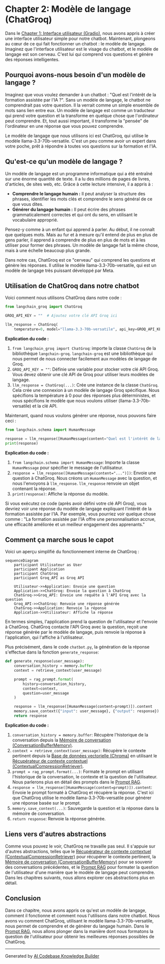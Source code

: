 # Chapter 2: Modèle de langage (ChatGroq)

Dans le [Chapter 1: Interface utilisateur (Gradio)](01_interface_utilisateur__gradio__.md), nous avons appris à créer une interface utilisateur simple pour notre chatbot. Maintenant, plongeons au cœur de ce qui fait fonctionner un chatbot : le modèle de langage. Imaginez que l'interface utilisateur est le visage du chatbot, et le modèle de langage est son cerveau. C'est lui qui comprend vos questions et génère des réponses intelligentes.

## Pourquoi avons-nous besoin d'un modèle de langage ?

Imaginez que vous voulez demander à un chatbot : "Quel est l'intérêt de la formation assistée par l'IA ?". Sans un modèle de langage, le chatbot ne comprendrait pas votre question. Il la verrait comme un simple ensemble de mots sans lien entre eux. Un modèle de langage est comme un traducteur qui prend votre question et la transforme en quelque chose que l'ordinateur peut comprendre. Et, tout aussi important, il transforme la "pensée" de l'ordinateur en une réponse que vous pouvez comprendre.

Le modèle de langage que nous utilisons ici est ChatGroq, qui utilise le modèle llama-3.3-70b-versatile.  C'est un peu comme avoir un expert dans votre poche, prêt à répondre à toutes vos questions sur la formation et l'IA.

## Qu'est-ce qu'un modèle de langage ?

Un modèle de langage est un programme informatique qui a été entraîné sur une énorme quantité de texte. Il a lu des millions de pages de livres, d'articles, de sites web, etc. Grâce à cette lecture intensive, il a appris à :

*   **Comprendre le langage humain :** Il peut analyser la structure des phrases, identifier les mots clés et comprendre le sens général de ce que vous dites.
*   **Générer du langage humain :** Il peut écrire des phrases grammaticalement correctes et qui ont du sens, en utilisant le vocabulaire approprié.

Pensez-y comme à un enfant qui apprend à parler. Au début, il ne connaît que quelques mots. Mais au fur et à mesure qu'il entend de plus en plus de gens parler, il apprend à comprendre de plus en plus de mots et à les utiliser pour former des phrases. Un modèle de langage fait la même chose, mais à une échelle beaucoup plus grande.

Dans notre cas, ChatGroq est ce "cerveau" qui comprend les questions et génère les réponses. Il utilise le modèle llama-3.3-70b-versatile, qui est un modèle de langage très puissant développé par Meta.

## Utilisation de ChatGroq dans notre chatbot

Voici comment nous utilisons ChatGroq dans notre code :

```python
from langchain_groq import ChatGroq

GROQ_API_KEY = ""  # Ajoutez votre clé API Groq ici

llm_response = ChatGroq(
    temperature=0, model="llama-3.3-70b-versatile", api_key=GROQ_API_KEY)
```

**Explication du code :**

1.  `from langchain_groq import ChatGroq`: importe la classe `ChatGroq` de la bibliothèque `langchain-groq`. `langchain-groq` est une bibliothèque qui nous permet de nous connecter facilement aux modèles de langage de Groq.
2.  `GROQ_API_KEY = ""`: Définie une variable pour stocker votre clé API Groq. Vous devez obtenir une clé API de Groq pour utiliser leurs modèles de langage.
3.  `llm_response = ChatGroq(...)`: Crée une instance de la classe `ChatGroq`. Cela crée une connexion à un modèle de langage Groq spécifique. Nous spécifions la température à 0 pour des réponses plus déterministes, et nous spécifions le modèle que nous voulons utiliser (llama-3.3-70b-versatile) et la clé API.

Maintenant, quand nous voulons générer une réponse, nous pouvons faire ceci :

```python
from langchain.schema import HumanMessage

response = llm_response([HumanMessage(content="Quel est l'intérêt de la formation assistée par l'IA ?")]).content
print(response)
```

**Explication du code :**

1. `from langchain.schema import HumanMessage`: Importe la classe `HumanMessage` pour spécifier le message de l'utilisateur.
2. `response = llm_response([HumanMessage(content="...")])`: Envoie une question à ChatGroq. Nous créons un `HumanMessage` avec la question, et nous l'envoyons à `llm_response`. `llm_response` renvoie un objet contenant la réponse.
3. `print(response)`: Affiche la réponse du modèle.

Si vous exécutez ce code (après avoir défini votre clé API Groq), vous devriez voir une réponse du modèle de langage expliquant l'intérêt de la formation assistée par l'IA.  Par exemple, vous pourriez voir quelque chose comme : "La formation assistée par l'IA offre une personnalisation accrue, une efficacité améliorée et un meilleur engagement des apprenants."

## Comment ça marche sous le capot

Voici un aperçu simplifié du fonctionnement interne de ChatGroq :

```mermaid
sequenceDiagram
    participant Utilisateur as User
    participant Application
    participant ChatGroq
    participant Groq_API as Groq API

    Utilisateur->>Application: Envoie une question
    Application->>ChatGroq: Envoie la question à ChatGroq
    ChatGroq->>Groq_API: Envoie une requête à l'API Groq avec la question
    Groq_API->>ChatGroq: Renvoie une réponse générée
    ChatGroq->>Application: Renvoie la réponse
    Application->>Utilisateur: Affiche la réponse
```

En termes simples, l'application prend la question de l'utilisateur et l'envoie à ChatGroq. ChatGroq contacte l'API Groq avec la question, reçoit une réponse générée par le modèle de langage, puis renvoie la réponse à l'application, qui l'affiche à l'utilisateur.

Plus précisément, dans le code `chatbot.py`, la génération de la réponse s'effectue dans la fonction `generate_response`:

```python
def generate_response(user_message):
    conversation_history = memory.buffer
    context = retrieve_context(user_message)

    prompt = rag_prompt.format(
        history=conversation_history,
        context=context,
        question=user_message
    )

    response = llm_response([HumanMessage(content=prompt)]).content
    memory.save_context({"input": user_message}, {"output": response})
    return response
```

**Explication du code :**

1.  `conversation_history = memory.buffer`: Récupère l'historique de la conversation depuis la [Mémoire de conversation (ConversationBufferMemory)](04_mémoire_de_conversation__conversationbuffermemory__.md).
2.  `context = retrieve_context(user_message)`: Récupère le contexte pertinent depuis la [Base de données vectorielle (Chroma)](06_base_de_données_vectorielle__chroma__.md) en utilisant le [Récupérateur de contexte contextuel (ContextualCompressionRetriever)](05_récupérateur_de_contexte_contextuel__contextualcompressionretriever__.md).
3.  `prompt = rag_prompt.format(...)`: Formate le prompt en utilisant l'historique de la conversation, le contexte et la question de l'utilisateur.  Nous parlerons plus en détail des prompts dans le [Prompt RAG](03_prompt_rag_.md).
4.  `response = llm_response([HumanMessage(content=prompt)]).content`: Envoie le prompt formaté à ChatGroq et récupère la réponse. C'est ici que ChatGroq utilise le modèle llama-3.3-70b-versatile pour générer une réponse basée sur le prompt.
5.  `memory.save_context(...)`: Sauvegarde la question et la réponse dans la mémoire de conversation.
6.  `return response`: Renvoie la réponse générée.

## Liens vers d'autres abstractions

Comme vous pouvez le voir, ChatGroq ne travaille pas seul. Il s'appuie sur d'autres abstractions, telles que le [Récupérateur de contexte contextuel (ContextualCompressionRetriever)](05_récupérateur_de_contexte_contextuel__contextualcompressionretriever__.md) pour récupérer le contexte pertinent, la [Mémoire de conversation (ConversationBufferMemory)](04_mémoire_de_conversation__conversationbuffermemory__.md) pour se souvenir des conversations précédentes, et le [Prompt RAG](03_prompt_rag_.md) pour formater la question de l'utilisateur d'une manière que le modèle de langage peut comprendre.  Dans les chapitres suivants, nous allons explorer ces abstractions plus en détail.

## Conclusion

Dans ce chapitre, nous avons appris ce qu'est un modèle de langage, comment il fonctionne et comment nous l'utilisons dans notre chatbot. Nous avons vu comment ChatGroq, utilisant le modèle llama-3.3-70b-versatile, nous permet de comprendre et de générer du langage humain.  Dans le [Prompt RAG](03_prompt_rag_.md), nous allons plonger dans la manière dont nous formatons la question de l'utilisateur pour obtenir les meilleures réponses possibles de ChatGroq.


---

Generated by [AI Codebase Knowledge Builder](https://github.com/The-Pocket/Tutorial-Codebase-Knowledge)